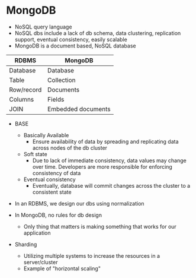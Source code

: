 # MongoDB

- NoSQL query language
- NoSQL dbs include a lack of db schema, data clustering, replication support, eventual consistency, easily scalable
- MongoDB is a document based, NoSQL database

|RDBMS      |     MongoDB |
|-----------|-------------|
|Database    |    Database|
|Table       |    Collection|
|Row/record  |    Documents|
|Columns     |    Fields|
|JOIN        |    Embedded documents|

- BASE
    - Basically Available
        - Ensure availability of data by spreading and replicating data across nodes of the db cluster
    - Soft state
        - Due to lack of immediate consistency, data values may change over time. Developers are more
         responsible for enforcing consistency of data
    - Eventual consistency
        - Eventually, database will commit changes across the cluster to a consistent state

- In an RDBMS, we design our dbs using normalization
- In MongoDB, no rules for db design
    - Only thing that matters is making something that works for our application
- Sharding
    - Utilizing multiple systems to increase the resources in a server/cluster
    - Example of "horizontal scaling"